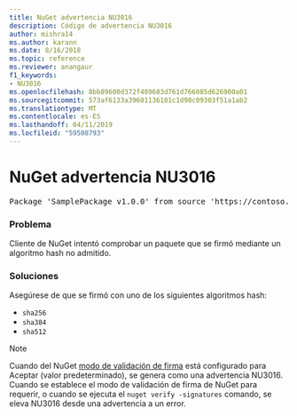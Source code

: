 ```yaml
---
title: NuGet advertencia NU3016
description: Código de advertencia NU3016
author: mishra14
ms.author: karann
ms.date: 8/16/2018
ms.topic: reference
ms.reviewer: anangaur
f1_keywords:
- NU3016
ms.openlocfilehash: 8bb89600d372f489683d761d766085d626900a01
ms.sourcegitcommit: 573af6133a39601136181c1d98c09303f51a1ab2
ms.translationtype: MT
ms.contentlocale: es-ES
ms.lasthandoff: 04/11/2019
ms.locfileid: "59508793"
---
```

# <a name="nuget-warning-nu3016"></a>NuGet advertencia NU3016

<pre>Package 'SamplePackage v1.0.0' from source 'https://contoso.com/index.json': The package hash uses an unsupported hash algorithm.</pre>

### <a name="issue"></a>Problema

Cliente de NuGet intentó comprobar un paquete que se firmó mediante un algoritmo hash no admitido.


### <a name="solution"></a>Soluciones

Asegúrese de que se firmó con uno de los siguientes algoritmos hash: 
* `sha256`
* `sha384`
* `sha512`


> [!Note]
> Cuando del NuGet [modo de validación de firma](https://docs.microsoft.com/en-us/nuget/consume-packages/installing-signed-packages#configure-package-signature-requirements) está configurado para Aceptar (valor predeterminado), se genera como una advertencia NU3016. Cuando se establece el modo de validación de firma de NuGet para requerir, o cuando se ejecuta el `nuget verify -signatures` comando, se eleva NU3016 desde una advertencia a un error. 